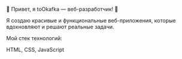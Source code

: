 🌸 Привет, я toOkafka — веб-разработчик! 🌸

Я создаю красивые и функциональные веб-приложения, которые вдохновляют и решают реальные задачи.

Мой стек технологий:

HTML, CSS, JavaScript
